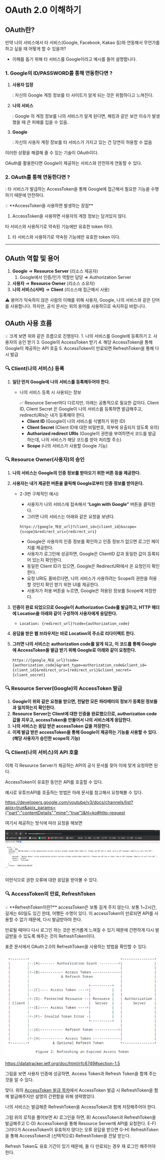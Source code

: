 # OAuth 2.0 이해하기

## OAuth란?

만약 나의 서비스에서 타 서비스(Google, Facebook, Kakao 등)와 연동해서 무언가를 하고 싶을 때 어떻게 할 수 있을까?

* 이해를 돕기 위해 타 서비스를 Google이라고 예시를 들어 설명합니다.

### **1. Google의 ID/PASSWORD를 통해 연동한다면 ?**

1. **사용자 입장**

   : 자신의 Google 계정 정보를 타 사이트가 알게 되는 것은 위험하다고 느껴진다.

2. **나의 서비스**

   : Google 의 계정 정보를 나의 서비스가 알게 된다면, 해킹과 같은 보안 이슈가 발생했을 때 큰 피해를 입을 수 있음.

3. **Google**

   : 자신의 사용자 계정 정보를 타 서비스가 가지고 있는 건 당연히 허용할 수 없음


이러한 상황을 해결해 줄 수 있는 기술이 OAuth이다.

OAuth를 활용한다면 Google이 제공하는 서비스와 안전하게 연동할 수 있다.

### **2. OAuth를 통해 연동한다면 ?**

: 타 서비스가 발급하는 AccessToken을 통해 Google에 접근해서 필요한 기능을 수행하기 때문에 안전하다.

<aside>
💡 **AccessToken을 사용하면 발생하는 장점**

1. AccessToken을 사용하면 사용자의 계정 정보는 담겨있지 않다.

타 서비스와 사용하기로 약속된 기능에만 유효한 token 이다.

1. 타 서비스와 사용하기로 약속된 기능에만 유효한 token 이다.
</aside>

---

## OAuth 역할 및 용어

1. **Google** ⇒ **Resource Server** (리소스 제공자)
    1. Google에서 인증/인가 역할만 담당 ⇒ Authorization Server
2. **사용자** ⇒ **Resource Owner** (리소스 소유자)
3. **나의 서비스(서버)** ⇒ **Client** (리소스에 접근해서 사용)

<aside>
⚠️ 용어가 익숙하지 않은 사람의 이해를 위해 사용자, Google, 나의 서비스와 같은 단어를 사용합니다.
하지만, 공식 문서는 위의 용어를 사용하므로 숙지하길 바랍니다.

</aside>

## **OAuth 사용 흐름**

<aside>
💡 크게 보면 위와 같은 흐름으로 진행된다. 
1. 나의 서비스를 Google에 등록하기
2. 사용자의 승인 받기
3. Google의 AccessToken 받기
4. 해당 AccessToken을 통해 Google이 제공하는 API 호출
5. AccessToken이 만료되면 RefreshToken을 통해 다시 발급

</aside>

### **🔍 Client(나의 서비스) 등록**

1. **일단 먼저 Google에 나의 서비스를 등록해두어야 한다.**
    - 나의 서비스 등록 시 사용되는 정보

        <aside>
        ✅ Resource Server마다 다르지만, 아래는 공통적으로 필요한 값이다.
        Client ID, Client Secret 은 Google이 나의 서비스를 등록하면 발급해주고, redirectURIs는 내가 등록해야 한다.

        </aside>

        - **Client ID** (Google이 나의 서비스를 식별하기 위한 ID)
        - **Client Secret** (Client ID에 대한 비밀번호, 외부에 유출되지 않도록 유의)
        - **Authorized redirect URIs** (Google이 권한을 부여하면서 코드를 발급하는데, 나의 서비스가 해당 코드를 받아 처리할 주소)
        - **Scope** (나의 서비스가 사용할 Google 기능)

### 🔍 **Resource Owner(사용자)의 승인**

1. **나의 서비스는 Google의 인증 정보를 받아오기 위한 버튼 등을 제공한다.**
2. **사용자는 내가 제공한 버튼을 클릭해 Google로부터 인증 정보를 받아온다.**
    - 2-3번 구체적인 예시)
        - 사용자가 나의 서비스에 접속해서 “**Login with Google”** 버튼을 클릭한다.
        - 그러면 나의 서비스는 아래와 같은 요청을 보낸다.

        ```
        https://{google_제공_url}?client_id={client_id}&scope={scope}&redirect_uri={redirect_uri}
        ```

        - Google은 사용자의 인증 정보를 확인하고 인증 정보가 없으면 로그인 페이지를 제공한다.
        - 사용자가 로그인에 성공하면, Google은 ClientID 값과 동일한 값이 등록되어 있는지 확인한다.
        - 동일한 Client ID가 있으면, Google은 RedirectURI에서 온 요청인지 확인한다.
        - 요청 URI도 올바르다면, 나의 서비스가 사용하려는 Scope의 권한을 허용할 것인지 확인 받기 위한 UI를 제공한다.
        - 사용자가 허용 버튼을 누르면, Google은 허용된 정보를 Scope에 저장한다.
3. **인증이 완료 되었으므로 Google이 Authorization Code를 발급하고, HTTP 헤더에 Location을 아래와 같이 구성하여 사용자에게 응답한다.**
    - `Location: {redirect_url}?code={authorization_code}`
4. **응답을 받은 웹 브라우저는 바로 Location의 주소로 리다이렉트 한다.**
5. **그러면 나의 서비스는 authorization code를 알게 되고, 이 코드를 통해 Google에 AccessToken을 발급 받기 위해 Google로 아래와 같이 요청한다.**

    ```
    https://{google_제공_url}?code={authorization_code}&grant_type=authorization_code&client_id={client_id}&redirect_uri={redirect_uri}&client_secret={client_secret}
    ```


### 🔍 **Resource Server(Google)의 AccessToken 발급**

1. **Google이 위와 같은 요청을 받으면, 전달한 모든 파라메터의 정보가 등록된 정보들과 일치하는지 확인한다.**
2. **Resource Server는 Client에 대한 인증을 완료했으므로, authorization code 값을 지우고,
   accessToken을 만들어서 나의 서비스에게 응답한다.**
3. **나의 서비스는 응답 받은 accessToken 값을 저장한다.**
4. **이제 발급 받은 accessToken을 통해 Google이 제공하는 기능을 사용할 수 있다.
   (해당 사용자가 승인한 scope의 기능)**

### **🔍 Client(나의 서비스)의 API 호출**

이제 각 Resource Server가 제공하는 API의 공식 문서를 찾아 이에 맞게 요청하면 된다.

AccessToken이 유효한 동안은 API를 호출할 수 있다.

예시로 유튜브API를 호출하는 방법은 아래 문서를 참고해서 요청해볼 수 있다.

https://developers.google.com/youtube/v3/docs/channels/list?apix=true&apix_params={"part":"contentDetails","mine":"true"}&hl=ko#http-request

여기서 제공하는 방식에 따라 요청을 해보면

![OAuth2.0 유튜브 응답](img/oauth2.0_youtube_response.png)

이런식으로 권한 오류에 대한 응답을 받아볼 수 있다.

### **🔍 AccessToken의 만료, RefreshToken**

<aside>
💡 **RefreshToken이란?**
accessToken은 보통 길게 주지 않는다. 보통 1~2시간, 길게는 60일도 있긴 한데, 어쨌든 수명이 있다. 이 accessToken이 만료되면 API를 사용할 수 없기 때문에, 다시 발급받아야 한다.

만료될 때마다 다시 로그인 하는 것은 번거롭게 느껴질 수 있기 때문에 간편하게 다시 발급받을 수 있도록 해주는 것이 RefreshToken이다.

</aside>

표준 문서에서 OAuth 2.0의 RefreshToken을 사용하는 방법을 확인할 수 있다.

![oauth2.0_rfc_refreshtoken.png](img%2Foauth2.0_rfc_refreshtoken.png)

https://datatracker.ietf.org/doc/html/rfc6749#section-1.5

그림을 보면 사용자 인증에 성공하면, Access Token과 Refresh Token을 함께 주는 것을 알 수 있다.

맞다. 위의 [AccessToken 발급 목차](https://www.notion.so/OAuth2-0-19e59d856f8d4122ad585399de8d8cb1?pvs=21)에서 AccessToken 발급 시 RefreshToken을 함께 발급해주지만 설명의 간편함을 위해 생략했었다.

나의 서비스는 발급해준 RefreshToken을 AccessToken과 함께 저장해주어야 한다.

그럼 위의 로직을 풀어보면 A) 로그인을 하면, B) AccessToken과 RefreshToken을 발급해주고 C-D) AccessToken을 통해 Resource Server에 API를 요청한다.
E-F) 그러다가 AccessToken이 유효하지 않다는 오류 응답을 받으면 G-H) RefreshToken을 통해 AccessToken과 (선택적으로) RefreshToken을 전달 받는다.

Refresh Token도 유효 기간이 있기 때문에, 둘 다 만료되는 경우 재 로그인 해주어야 한다.